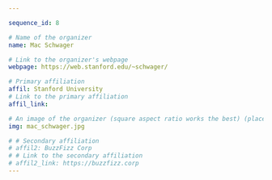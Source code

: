 ```yaml
---

sequence_id: 8

# Name of the organizer
name: Mac Schwager

# Link to the organizer's webpage
webpage: https://web.stanford.edu/~schwager/

# Primary affiliation
affil: Stanford University
# Link to the primary affiliation
affil_link:

# An image of the organizer (square aspect ratio works the best) (place in the `assets/img/organizers` directory)
img: mac_schwager.jpg

# # Secondary affiliation
# affil2: BuzzFizz Corp
# # Link to the secondary affiliation
# affil2_link: https://buzzfizz.corp
---
```

